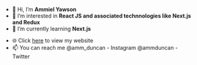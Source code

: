 - 👋 Hi, I’m **Ammiel Yawson**
- 👀 I’m interested in **React JS and associated technnologies like Next.js and Redux**
- 🌱 I’m currently learning **Next.js**
<!-- - 💞️ I’m looking to collaborate on ... -->
- 🌐 Click [here](https://ammielyawson.netlify.app) to view my website
- 📫 You can reach me @amm_duncan - Instagram
                      @ammduncan - Twitter

<!---
AmmDuncan/AmmDuncan is a ✨ special ✨ repository because its `README.md` (this file) appears on your GitHub profile.
You can click the Preview link to take a look at your changes.
--->
